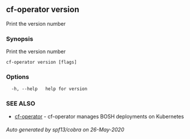 ## cf-operator version

Print the version number

### Synopsis

Print the version number

```
cf-operator version [flags]
```

### Options

```
  -h, --help   help for version
```

### SEE ALSO

* [cf-operator](cf-operator.md)	 - cf-operator manages BOSH deployments on Kubernetes

###### Auto generated by spf13/cobra on 26-May-2020
